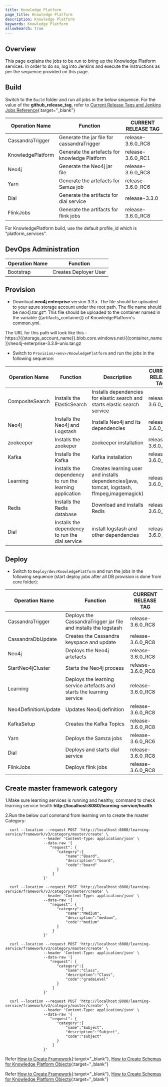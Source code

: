 ```yaml
---
title: Knowledge Platform
page_title: Knowledge Platform
description: Knowledge Platform
keywords: Knowledge Platform
allowSearch: true
--- 
```


## Overview
This page explains the jobs to be run to bring up the Knowledge Platform services. In order to do so, log into Jenkins and execute the instructions as per the sequence provided on this page.

## Build

Switch to the `Build` folder and run all jobs in the below sequence. For the value of the **github_release_tag**, refer to [Current Release Tags and Jenkins Jobs Reference](developer-docs/server-installation/current_release_tags_n_jenkins_jobs){:target="_blank"}

|Operation Name    | Function              | CURRENT RELEASE TAG |
| --------------   | --------------------- | -------------------
| CassandraTrigger | Generate the jar file for cassandraTrigger | release-3.6.0_RC8
| KnowledgePlatform| Generate the artefacts for knowledge Platform | release-3.6.0_RC1
| Neo4j            | Generate the Neo4j jar file| release-3.6.0_RC8
| Yarn             | Generate the artefacts for Samza job | release-3.6.0_RC6
| Dial             | Generate the artifacts for dial service | release-3.3.0
| FlinkJobs        | Generate the artifacts for flink jobs   | release-3.6.0_RC8




For KnowledgePlatform build, use the default profile_id which is "platform_services".

## DevOps Administration

| Operation Name | Function              |
| -------------- | --------------------- |
| Bootstrap      | Creates Deployer User |

## Provision

*   Download **neo4j enterprise** version 3.3.x. The file should be uploaded to your azure storage account under the root path. The file name should be **neo4j*.tar.gz**. This file should be uploaded to the container named in the variable {{artifacts_container}} of KnowledgePlatform's common.yml.

The URL for this path will look like this - https://{{storage_account_name}}.blob.core.windows.net/{{container_name}}/neo4j-enterprise-3.3.9-unix.tar.gz

*   Switch to `Provision/<env>/KnowledgePlatform` and run the jobs in the following sequence:   
    
| Operation Name | Function              | Description | CURRENT RELEASE TAG |
| -------------- | --------------------- |-------------|  -----------------
| CompositeSearch| Installs the ElasticSearch | Installs dependencies for elastic search and starts elastic search service | release-3.6.0_RC8
| Neo4j          | Installs the Neo4j and Logstash | Installs Neo4j and its dependencies | release-3.6.0_RC8|
|zookeeper          | Installs the zookeper | zookeeper installation | release-3.6.0_RC8
| Kafka          | Installs the Kafka | Kafka installation | release-3.6.0_RC8
| Learning       | Installs the dependency to run the learning application | Creates learning user and installs dependencies(java, tomcat, logstash, ffmpeg,imagemagick) |release-3.6.0_RC2
| Redis          | Installs the Redis database | Download and installs Redis | release-3.6.0_RC8
| Dial           | Installs the dependency to run the dial service | install logstash and other dependencies | release-3.6.0_RC8

## Deploy

*   Switch to `Deploy/dev/KnowledgePlatform` and run the jobs in the following sequence (start deploy jobs after all DB provision is done from core folder):
 
| Operation Name      | Function              | CURRENT RELEASE TAG |
| --------------      | --------------------- | -------------------
| CassandraTrigger    | Deploys the CassandraTrigger jar file and installs the logstash | release-3.6.0_RC8
| CassandraDbUpdate   | Creates the Cassandra keyspace and update| release-3.6.0_RC8
| Neo4j               | Deploys the Neo4j artefacts | release-3.6.0_RC8
| StartNeo4jCluster   | Starts the Neo4j process| release-3.6.0_RC8
| Learning            | Deploys the learning service artefacts and starts the learning service | release-3.6.0_RC8
| Neo4DefinitionUpdate| Updates Neo4j definition | release-3.6.0_RC8
| KafkaSetup          | Creates the Kafka Topics| release-3.6.0_RC8
| Yarn                | Deploys the Samza jobs | ​release-3.6.0_RC6
| Dial                | Deploys and starts dial service | release-3.6.0_RC8
| FlinkJobs           | Deploys flink jobs | release-3.6.0_RC8


## Create master framework category
        
1.Make sure learning services is running and healthy, command to check learning service health **http://localhost:8080/learning-service/health**

2.Run the below curl command from learning vm to create the master Category:

 ```
   curl --location --request POST 'http://localhost:8080/learning-service/framework/v3/category/master/create' \
                  --header 'Content-Type: application/json' \
                  --data-raw '{
                     "request": {
                        "category":{
                            "name":"Board",
                            "description":"board",
                            "code":"board"
                        }
                      }
                  }'

 ```   

 ```
   curl --location --request POST 'http://localhost:8080/learning-service/framework/v3/category/master/create' \
                  --header 'Content-Type: application/json' \
                  --data-raw '{
                     "request": {
                        "category":{
                            "name":"Medium",
                            "description":"medium",
                            "code":"medium"
                        }
                      }
                  }'

 ```


 ```
   curl --location --request POST 'http://localhost:8080/learning-service/framework/v3/category/master/create' \
                  --header 'Content-Type: application/json' \
                  --data-raw '{
                     "request": {
                        "category":{
                            "name":"Class",
                            "description":"Class",
                            "code":"gradeLevel"
                        }
                      }
                  }'

 ```


 ```
   curl --location --request POST 'http://localhost:8080/learning-service/framework/v3/category/master/create' \
                  --header 'Content-Type: application/json' \
                  --data-raw '{
                     "request": {
                        "category":{
                            "name":"Subject",
                            "description":"Subject",
                            "code":"subject"
                        }
                      }
                  }'

 ```

Refer [How to Create Framework](developer-docs/how-to-guide/how_to_create_framework_in_sunbird){:target="_blank"}, [How to Create Schemas for Knowledge Platform Objects](developer-docs/server-installation/knowledge-platform-object-schema){:target="_blank"}


Refer [How to Create Framework](developer-docs/how-to-guide/how_to_create_framework_in_sunbird){:target="_blank"}, [How to Create Schemas for Knowledge Platform Objects](developer-docs/server-installation/knowledge-platform-object-schema){:target="_blank"}
